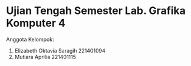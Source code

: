 # Ujian Tengah Semester Lab. Grafika Komputer 4

Anggota Kelompok:
1. Elizabeth Oktavia Saragih 221401094
2. Mutiara Aprilia           221401115
